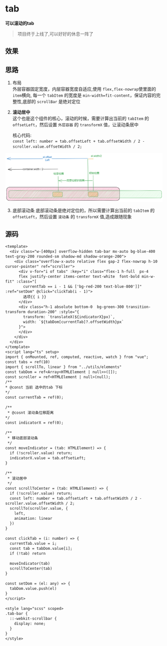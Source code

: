 # tab
**可以滚动的tab**
> 项目终于上线了,可以好好的休息一阵了
## 效果
<Tab/>
<script setup>
import Tab from '../../../src/components/tab.vue'
</script>

## 思路
1. 布局  
   外层容器固定宽度，内层容器宽度自适应,使用 `flex,flex-nowrap`使里面的 `item`横向, 每一个 `tabItem` 的宽度是 `min-width=fit-content`，保证内容的完整性,底部的 `scrollBar` 是绝对定位
2. **滚动居中**  
   这个也是这个组件的核心，滚动的时候，需要计算出当前的 `tabItem` 的 `offsetLeft`，然后设置 `外层容器` 的 `transformX` 值，让滚动条居中  

   核心代码:  
   `const left: number = tab.offsetLeft + tab.offsetWidth / 2 - scroller.value.offsetWidth / 2;`

<img src="../../assets/img/tab.png" />

3. 底部滚动条
   底部滚动条是绝对定位的，所以需要计算出当前的 `tabItem` 的 `offsetLeft`，然后设置 `滚动条` 的 `transformX` 值,造成跟随现象


## 源码
```vue:line-numbers{46}
<template>
  <div class="w-[400px] overflow-hidden tab-bar mx-auto bg-blue-400 text-gray-200 rounded-sm shadow-md shadow-orange-200">
    <div class="overflow-x-auto relative flex gap-2 flex-nowrap h-10 cursor-pointer" ref="scroller">
      <div v-for="i of tabs" :key="i" class="flex-1 h-full  px-4 
      flex justify-center items-center text-white  font-bold min-w-fit" :class="[
        currentTab == i - 1 && ['bg-red-200 text-blue-800']]" :ref="setDom" @click="clickTab(i - 1)">
        选项{{ i }}
      </div>
      <div class="h-1 absolute bottom-0  bg-green-300 transition-transform duration-200" :style="{
        transform: `translateX(${indicatorX}px)`,
        width: `${tabDom[currentTab]?.offsetWidth}px`
      }">
      </div>
    </div>
  </div>
</template>
<script lang="ts" setup>
import { onMounted, ref, computed, reactive, watch } from "vue";
const tabs = ref(10)
import { scrollTo, linear } from "../utils/elements"
const tabDom = ref<Array<HTMLElement | null>>([]);
const scroller = ref<HTMLElement | null>(null);
/**
* @const 当前 选中的tab 下标
*/ 
const currentTab = ref(0);

/**
 * @cosnt 滚动条位移距离
*/
const indicatorX = ref(0);

/**
 * 移动底部滚动条
 */
const moveIndicator = (tab: HTMLElement) => {
  if (!scroller.value) return;
  indicatorX.value = tab.offsetLeft;
}

/**
 * 滚动居中
 */
const scrollToCenter = (tab: HTMLElement) => {
  if (!scroller.value) return;
  const left: number = tab.offsetLeft + tab.offsetWidth / 2 - scroller.value.offsetWidth / 2;
  scrollTo(scroller.value, {
    left,
    animation: linear
  })
}

const clickTab = (i: number) => {
  currentTab.value = i;
  const tab = tabDom.value[i];
  if (!tab) return

  moveIndicator(tab)
  scrollToCenter(tab)
}

const setDom = (el: any) => {
  tabDom.value.push(el)
}
</script>

<style lang="scss" scoped>
.tab-bar {
  ::-webkit-scrollbar {
    display: none;
  }
}
</style>
```

